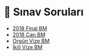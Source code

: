 # 📃 Sınav Soruları

<!--Index-->

- [2018 Final BM](2018%20Final%20BM.pdf)
- [2018 Çan BM](2018%20%C3%87an%20BM.pdf)
- [Orgün Vize BM](Org%C3%BCn%20Vize%20BM.pdf)
- [İkili Vize BM](%C4%B0kili%20Vize%20BM.pdf)

<!--Index-->
